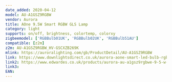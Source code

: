 ```yaml
---
date_added: 2020-04-12
model: AU-A1GSZ9RGBW
vendor: Aurora
title: AOne 9.5W Smart RGBW GLS Lamp
category: light
supports: on/off, brightness, colortemp, colorxy
zigbeemodel: ['RGBBulb01UK', 'RGBBulb02UK', 'RGBBulb51AU']
compatible: [z2m]
z2m: AU-A1GSZ9RGBW_HV-GSCXZB269K
mlink: https://auroralighting.com/gb/ProductDetail/AU-A1GSZ9RGBW
link: https://www.downlightsdirect.co.uk/aurora-aone-smart-led-bulb-rgb-tuneable-lamps.html
link2: https://www.edwardes.co.uk/products/aurora-au-a1gsz9rgbwe-9-5-w-smart-rgbw-gls-lamp-es
link3: 
EAN: 
---
```


